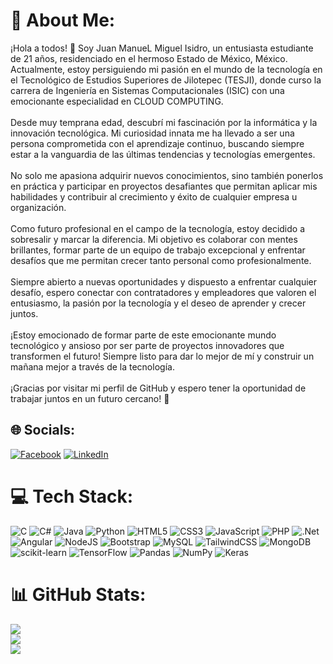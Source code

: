 # 💫 About Me:
¡Hola a todos! 👋 Soy Juan ManueL Miguel Isidro, un entusiasta estudiante de 21 años, residenciado en el hermoso Estado de México, México. Actualmente, estoy persiguiendo mi pasión en el mundo de la tecnología en el Tecnológico de Estudios Superiores de Jilotepec (TESJI), donde curso la carrera de Ingeniería en Sistemas Computacionales (ISIC) con una emocionante especialidad en CLOUD COMPUTING.<br><br>Desde muy temprana edad, descubrí mi fascinación por la informática y la innovación tecnológica. Mi curiosidad innata me ha llevado a ser una persona comprometida con el aprendizaje continuo, buscando siempre estar a la vanguardia de las últimas tendencias y tecnologías emergentes.<br><br>No solo me apasiona adquirir nuevos conocimientos, sino también ponerlos en práctica y participar en proyectos desafiantes que permitan aplicar mis habilidades y contribuir al crecimiento y éxito de cualquier empresa u organización.<br><br>Como futuro profesional en el campo de la tecnología, estoy decidido a sobresalir y marcar la diferencia. Mi objetivo es colaborar con mentes brillantes, formar parte de un equipo de trabajo excepcional y enfrentar desafíos que me permitan crecer tanto personal como profesionalmente.<br><br>Siempre abierto a nuevas oportunidades y dispuesto a enfrentar cualquier desafío, espero conectar con contratadores y empleadores que valoren el entusiasmo, la pasión por la tecnología y el deseo de aprender y crecer juntos.<br><br>¡Estoy emocionado de formar parte de este emocionante mundo tecnológico y ansioso por ser parte de proyectos innovadores que transformen el futuro! Siempre listo para dar lo mejor de mí y construir un mañana mejor a través de la tecnología.<br><br>¡Gracias por visitar mi perfil de GitHub y espero tener la oportunidad de trabajar juntos en un futuro cercano! 🚀


## 🌐 Socials:
[![Facebook](https://img.shields.io/badge/Facebook-%231877F2.svg?logo=Facebook&logoColor=white)](https://facebook.com/https://www.facebook.com/profile.php?id=100067552427418) [![LinkedIn](https://img.shields.io/badge/LinkedIn-%230077B5.svg?logo=linkedin&logoColor=white)](https://linkedin.com/in/www.linkedin.com/in/juan-manuel-miguel-isidro-365b74271) 

# 💻 Tech Stack:
![C](https://img.shields.io/badge/c-%2300599C.svg?style=for-the-badge&logo=c&logoColor=white) ![C#](https://img.shields.io/badge/c%23-%23239120.svg?style=for-the-badge&logo=c-sharp&logoColor=white) ![Java](https://img.shields.io/badge/java-%23ED8B00.svg?style=for-the-badge&logo=java&logoColor=white) ![Python](https://img.shields.io/badge/python-3670A0?style=for-the-badge&logo=python&logoColor=ffdd54) ![HTML5](https://img.shields.io/badge/html5-%23E34F26.svg?style=for-the-badge&logo=html5&logoColor=white) ![CSS3](https://img.shields.io/badge/css3-%231572B6.svg?style=for-the-badge&logo=css3&logoColor=white) ![JavaScript](https://img.shields.io/badge/javascript-%23323330.svg?style=for-the-badge&logo=javascript&logoColor=%23F7DF1E) ![PHP](https://img.shields.io/badge/php-%23777BB4.svg?style=for-the-badge&logo=php&logoColor=white) ![.Net](https://img.shields.io/badge/.NET-5C2D91?style=for-the-badge&logo=.net&logoColor=white) ![Angular](https://img.shields.io/badge/angular-%23DD0031.svg?style=for-the-badge&logo=angular&logoColor=white) ![NodeJS](https://img.shields.io/badge/node.js-6DA55F?style=for-the-badge&logo=node.js&logoColor=white) ![Bootstrap](https://img.shields.io/badge/bootstrap-%23563D7C.svg?style=for-the-badge&logo=bootstrap&logoColor=white) ![MySQL](https://img.shields.io/badge/mysql-%2300f.svg?style=for-the-badge&logo=mysql&logoColor=white) ![TailwindCSS](https://img.shields.io/badge/tailwindcss-%2338B2AC.svg?style=for-the-badge&logo=tailwind-css&logoColor=white) ![MongoDB](https://img.shields.io/badge/MongoDB-%234ea94b.svg?style=for-the-badge&logo=mongodb&logoColor=white) ![scikit-learn](https://img.shields.io/badge/scikit--learn-%23F7931E.svg?style=for-the-badge&logo=scikit-learn&logoColor=white) ![TensorFlow](https://img.shields.io/badge/TensorFlow-%23FF6F00.svg?style=for-the-badge&logo=TensorFlow&logoColor=white) ![Pandas](https://img.shields.io/badge/pandas-%23150458.svg?style=for-the-badge&logo=pandas&logoColor=white) ![NumPy](https://img.shields.io/badge/numpy-%23013243.svg?style=for-the-badge&logo=numpy&logoColor=white) ![Keras](https://img.shields.io/badge/Keras-%23D00000.svg?style=for-the-badge&logo=Keras&logoColor=white)
# 📊 GitHub Stats:
![](https://github-readme-stats.vercel.app/api?username=JUANCHO222&theme=radical&hide_border=false&include_all_commits=false&count_private=false)<br/>
![](https://github-readme-streak-stats.herokuapp.com/?user=JUANCHO222&theme=radical&hide_border=false)<br/>
![](https://github-readme-stats.vercel.app/api/top-langs/?username=JUANCHO222&theme=radical&hide_border=false&include_all_commits=false&count_private=false&layout=compact)

<!-- Proudly created with GPRM ( https://gprm.itsvg.in ) -->
